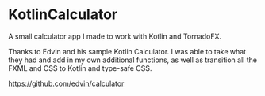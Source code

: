 # KotlinCalculator
A small calculator app I made to work with Kotlin and TornadoFX.

Thanks to Edvin and his sample Kotlin Calculator. I was able to take what they had
and add in my own additional functions, as well as transition all the FXML and CSS
to Kotlin and type-safe CSS.

https://github.com/edvin/calculator
